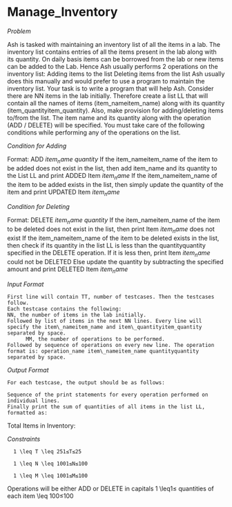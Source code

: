 # Manage_Inventory


*Problem*


Ash is tasked with maintaining an inventory list of all the items in a lab. The inventory list contains entries of all the items present in the lab along with its quantity. On daily basis items can be borrowed from the lab or new items can be added to the Lab. Hence Ash usually performs 2 operations on the inventory list:  Adding items to the list Deleting items from the list Ash usually does this manually and would prefer to use a program to maintain the inventory list. Your task is to write a program that will help Ash.  Consider there are NN items in the lab initially. Therefore create a list LL that will contain all the names of items (item\_nameitem_name) along with its quantity (item\_quantityitem_quantity).  Also, make provision for adding/deleting items to/from the list. The item name and its quantity along with the operation (ADD / DELETE) will be specified. You must take care of the following conditions while performing any of the operations on the list.


*Condition for Adding*

Format: ADD $item_name$ $quantity$
    If the item\_nameitem_name of the item to be added does not exist in the list, then add item_name and its quantity to the List LL and print ADDED Item $item_name$
    If the item\_nameitem_name of the item to be added exists in the list, then simply update the quantity of the item and print UPDATED Item $item_name$


*Condition for Deleting*

Format: DELETE $item_name$ $quantity$
    If the item\_nameitem_name of the item to be deleted does not exist in the list, then print Item $item_name$ does not exist
    If the item\_nameitem_name of the item to be deleted exists in the list, then check if its quantity in the list LL is less than the quantityquantity specified in             the DELETE operation.
    If it is less then, print Item $item_name$ could not be DELETED
    Else update the quantity by subtracting the specified amount and print DELETED Item $item_name$

*Input Format*

    First line will contain TT, number of testcases. Then the testcases follow.
    Each testcase contains the following:
    NN, the number of items in the lab initially.
    Followed by list of items in the next NN lines. Every line will specify the item\_nameitem_name and item\_quantityitem_quantity separated by space.
          MM, the number of operations to be performed.
    Followed by sequence of operations on every new line. The operation format is: operation_name item\_nameitem_name quantityquantity separated by space.


*Output Format*

    For each testcase, the output should be as follows:

    Sequence of the print statements for every operation performed on individual lines.
    Finally print the sum of quantities of all items in the list LL, formatted as:


Total Items in Inventory:

*Constraints*
      
      1 \leq T \leq 251≤T≤25
      
      1 \leq N \leq 1001≤N≤100
      
      1 \leq M \leq 1001≤M≤100
      

  Operations will be either ADD or DELETE in capitals
      1 \leq1≤ quantities of each item \leq 100≤100
